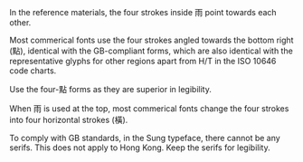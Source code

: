 In the reference materials, the four strokes inside 雨 point towards each other.

Most commerical fonts use the four strokes angled towards the bottom right (點),
identical with the GB-compliant forms, which are also identical with the representative
glyphs for other regions apart from H/T in the ISO 10646 code charts.

Use the four-點 forms as they are superior in legibility.

When 雨 is used at the top, most commerical fonts change the four strokes into four
horizontal strokes (橫).

To comply with GB standards, in the Sung typeface, there cannot be any serifs. This
does not apply to Hong Kong. Keep the serifs for legibility.

